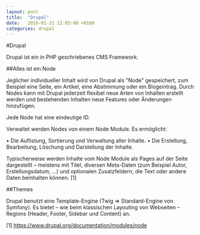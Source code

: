 ```yaml
---
layout: post
title:  "Drupal"
date:   2016-01-21 12:05:00 +0100
categories: drupal
---
```

#Drupal

Drupal ist ein in PHP geschriebenes CMS Framework.

##Alles ist ein Node 

Jeglicher individueller Inhalt wird von Drupal als "Node" gespeichert, zum Beispiel eine Seite, ein Artikel, eine Abstimmung oder ein Blogeintrag. Durch Nodes kann mit Drupal jederzeit flexibel neue Arten von Inhalten erstellt werden und bestehenden Inhalten neue Features oder Änderungen hinzufügen.

Jede Node hat eine eindeutige ID.

Verwaltet werden Nodes von einem Node Module. Es ermöglicht:

• Die Auflistung, Sortierung und Verwaltung aller Inhalte.
• Die Erstellung, Bearbeitung, Löschung und Darstellung der Inhalte.

Typischerweise werden Inhalte vom Node Module als Pages auf der Seite dargestellt – meistens mit Titel, diversen Meta-Daten (zum Beispiel Autor, Erstellungsdatum, …) und optionalen Zusatzfeldern, die Text oder andere Daten beinhalten können.
[1]


##Themes

Drupal benutzt eine Template-Engine (Twig => Standard-Engine von Symfony).
Es bietet – wie beim klassischen Layouting von Webseiten – Regions (Header, Footer, Sidebar und Content) an.



[1] https://www.drupal.org/documentation/modules/node